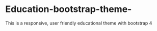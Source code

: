 # Education-bootstrap-theme-
This is a responsive, user friendly educational theme with bootstrap 4
